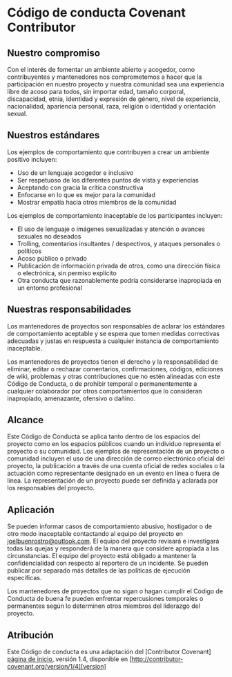 # Código de conducta Covenant Contributor

## Nuestro compromiso

Con el interés de fomentar un ambiente abierto y acogedor, como contribuyentes y mantenedores nos comprometemos a hacer que la participación en nuestro proyecto y nuestra comunidad sea una experiencia libre de acoso para todos, sin importar edad, tamaño corporal, discapacidad, etnia, identidad y expresión de género, nivel de experiencia, nacionalidad, apariencia personal, raza, religión o identidad y orientación sexual.

## Nuestros estándares

Los ejemplos de comportamiento que contribuyen a crear un ambiente positivo incluyen:

* Uso de un lenguaje acogedor e inclusivo
* Ser respetuoso de los diferentes puntos de vista y experiencias
* Aceptando con gracia la crítica constructiva
* Enfocarse en lo que es mejor para la comunidad
* Mostrar empatía hacia otros miembros de la comunidad

Los ejemplos de comportamiento inaceptable de los participantes incluyen:

* El uso de lenguaje o imágenes sexualizadas y atención o avances sexuales no deseados
* Trolling, comentarios insultantes / despectivos, y ataques personales o políticos
* Acoso público o privado
* Publicación de información privada de otros, como una dirección física o electrónica, sin permiso explícito
* Otra conducta que razonablemente podría considerarse inapropiada en un entorno profesional

## Nuestras responsabilidades

Los mantenedores de proyectos son responsables de aclarar los estándares de comportamiento aceptable y se espera que tomen medidas correctivas adecuadas y justas en respuesta a cualquier instancia de comportamiento inaceptable.

Los mantenedores de proyectos tienen el derecho y la responsabilidad de eliminar, editar o rechazar comentarios, confirmaciones, códigos, ediciones de wiki, problemas y otras contribuciones que no estén alineadas con este Código de Conducta, o de prohibir temporal o permanentemente a cualquier colaborador por otros comportamientos que lo consideran inapropiado, amenazante, ofensivo o dañino.

## Alcance

Este Código de Conducta se aplica tanto dentro de los espacios del proyecto como en los espacios públicos cuando un individuo representa el proyecto o su comunidad. Los ejemplos de representación de un proyecto o comunidad incluyen el uso de una dirección de correo electrónico oficial del proyecto, la publicación a través de una cuenta oficial de redes sociales o la actuación como representante designado en un evento en línea o fuera de línea. La representación de un proyecto puede ser definida y aclarada por los responsables del proyecto.

## Aplicación

Se pueden informar casos de comportamiento abusivo, hostigador o de otro modo inaceptable contactando al equipo del proyecto en joelbuenrostro@outlook.com. El equipo del proyecto revisará e investigará todas las quejas y responderá de la manera que considere apropiada a las circunstancias. El equipo del proyecto está obligado a mantener la confidencialidad con respecto al reportero de un incidente. Se pueden publicar por separado más detalles de las políticas de ejecución específicas.

Los mantenedores de proyectos que no sigan o hagan cumplir el Código de Conducta de buena fe pueden enfrentar repercusiones temporales o permanentes según lo determinen otros miembros del liderazgo del proyecto.

## Atribución

Este Código de conducta es una adaptación del [Contributor Covenant] [página de inicio], versión 1.4, disponible en [http://contributor-covenant.org/version/1/4][version]

[página de inicio]: http://contributor-covenant.org
[versión]: http://contributor-covenant.org/version/1/4/
